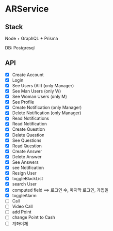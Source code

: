 # ARService

## Stack
Node + GraphQL + Prisma

DB: Postgresql

## API
- [x] Create Account
- [x] Login
- [x] See Users (All) (only Manager)
- [x] See Man Users (only W)
- [x] See Woman Users (only M) 
- [x] See Profile
- [x] Create Notification (only Manager)
- [x] Delete Notification (only Manager)
- [x] Read Notifications
- [x] Read Notification
- [x] Create Question
- [x] Delete Question
- [x] See Questions
- [x] Read Question
- [x] Create Answer
- [x] Delete Answer
- [x] See Answers
- [x] see Notification
- [X] Resign User
- [x] toggleBlackList
- [x] search User
- [x] computed field ==> 로그인 수, 마지막 로그인, 가입일
- [x] toggleAlarm
- [ ] Call
- [ ] Video Call
- [ ] add Point
- [ ] change Point to Cash
- [ ] 계좌이체